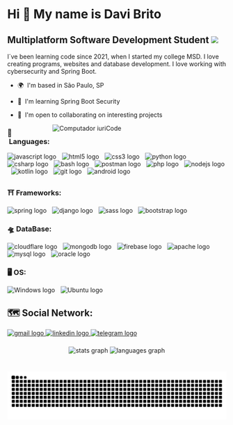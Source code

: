 Hi 👋 My name is Davi Brito
===========================
Multiplatform Software Development Student <img src="https://media.giphy.com/media/WUlplcMpOCEmTGBtBW/giphy.gif" width="40"> 
------------------------------------------



I´ve been learning code since 2021, when I started my college MSD. I love creating programs, websites and database development. I love working with cybersecurity and Spring Boot.

* 🌍  I'm based in São Paulo, SP
* 🧠  I'm learning Spring Boot Security
* 🤝  I'm open to collaborating on interesting projects

  <img src="https://raw.githubusercontent.com/MicaelliMedeiros/micaellimedeiros/master/image/computer-illustration.png" min-width="400px" max-width="400px" width="400px" align="right" alt="Computador iuriCode">

### 🧰 &nbsp;Languages:
<div align="left">
  <img src="https://cdn.jsdelivr.net/gh/devicons/devicon/icons/javascript/javascript-original.svg" height="30" alt="javascript logo"  />
   <img width="5" />
  <img src="https://cdn.simpleicons.org/html5/E34F26" height="30" alt="html5 logo"  />
  <img width="5" />
  <img src="https://cdn.simpleicons.org/css3/1572B6" height="30" alt="css3 logo"  />
  <img width="5" />
  <img src="https://cdn.jsdelivr.net/gh/devicons/devicon/icons/python/python-original.svg" height="30" alt="python logo"  />
   <img width="5" />
  <img src="https://cdn.jsdelivr.net/gh/devicons/devicon/icons/csharp/csharp-original.svg" height="30" alt="csharp logo"  />
   <img width="5" />
  <img src="https://cdn.simpleicons.org/gnubash/4EAA25" height="30" alt="bash logo"  />
   <img width="5" />
  <img src="https://cdn.simpleicons.org/postman/FF6C37" height="30" alt="postman logo"  />
    <img width="5" />
  <img src="https://cdn.simpleicons.org/php/777BB4" height="30" alt="php logo"  />
    <img width="5" />
  <img src="https://cdn.simpleicons.org/nodedotjs/339933" height="30" alt="nodejs logo"  />
   <img width="5" />
  <img src="https://cdn.simpleicons.org/kotlin/7F52FF" height="30" alt="kotlin logo"  />
     <img width="5" />
  <img src="https://cdn.simpleicons.org/git/F05032" height="30" alt="git logo"  />
    <img width="5" />
  <img src="https://cdn.simpleicons.org/android/3DDC84" height="30" alt="android logo"  />
  
   ### ⛩️ Frameworks:
 <img src="https://cdn.simpleicons.org/spring/6DB33F" height="30" alt="spring logo"  />
 <img width="5" />
 <img src="https://cdn.jsdelivr.net/gh/devicons/devicon/icons/django/django-plain.svg" height="30" alt="django logo"  />
 <img width="5" />
 <img src="https://cdn.simpleicons.org/sass/CC6699" height="30" alt="sass logo"  />
 <img width="5" />
 <img src="https://cdn.jsdelivr.net/gh/devicons/devicon/icons/bootstrap/bootstrap-original.svg" height="30" alt="bootstrap logo"  />

 ### 🛸 DataBase:
  <img src="https://cdn.simpleicons.org/cloudflare/F38020" height="30" alt="cloudflare logo"  />
  <img width="5" />
  <img src="https://cdn.simpleicons.org/mongodb/47A248" height="30" alt="mongodb logo"  />
  <img width="5" />
  <img src="https://cdn.jsdelivr.net/gh/devicons/devicon/icons/firebase/firebase-plain.svg" height="30" alt="firebase logo"  />
  <img width="5" />
  <img src="https://cdn.jsdelivr.net/gh/devicons/devicon/icons/apache/apache-original.svg" height="30" alt="apache logo"  />
  <img width="5" />
  <img src="https://cdn.simpleicons.org/mysql/4479A1" height="30" alt="mysql logo"  />
  <img width="5" />
  <img src="https://cdn.simpleicons.org/oracle/F80000" height="30" alt="oracle logo"  />
  <img width="5" />
 
  ### 🖥️ OS:
<img src="https://cdn.simpleicons.org/windows/0078D6" height="30" alt="Windows logo" />
<img width="5" />
<img src="https://cdn.simpleicons.org/ubuntu/E95420" height="30" alt="Ubuntu logo"/>


## 🗺️ Social Network:
<div align="left">
<a href="mailto:davibritojunior1@gmail.com">
  <img src="https://img.shields.io/static/v1?message=Gmail&logo=gmail&label=&color=D14836&logoColor=white&labelColor=&style=for-the-badge" height="35" alt="gmail logo"  />
</a>
  <a href="https://www.linkedin.com/in/davi-brito-71a3222a5/">
  <img src="https://img.shields.io/static/v1?message=LinkedIn&logo=linkedin&label=&color=0077B5&logoColor=white&labelColor=&style=for-the-badge" height="35" alt="linkedin logo"  />
  </a>
  <a href="https://t.me/DaviBritoJr">
  <img src="https://img.shields.io/static/v1?message=Telegram&logo=telegram&label=&color=2CA5E0&logoColor=white&labelColor=&style=for-the-badge" height="35" alt="telegram logo"  />
  </a>  
</div>
 
</div>

###

<div align="center">
  <img src="https://github-readme-stats.vercel.app/api?username=DaveBrito&hide_title=false&hide_rank=false&show_icons=true&theme=midnight-purple&include_all_commits=true&count_private=true&disable_animations=false&locale=en&hide_border=false" height="170" alt="stats graph" />
<img src="https://github-readme-stats.vercel.app/api/top-langs?username=DaveBrito&locale=en&hide_title=false&layout=compact&card_width=320&langs_count=5&theme=midnight-purple&hide_border=false" height="170" alt="languages graph" />

</div>

###

<br clear="both">

<img src="https://raw.githubusercontent.com/DaveBrito/DaveBrito/output/snake.svg" alt="Snake animation" />








